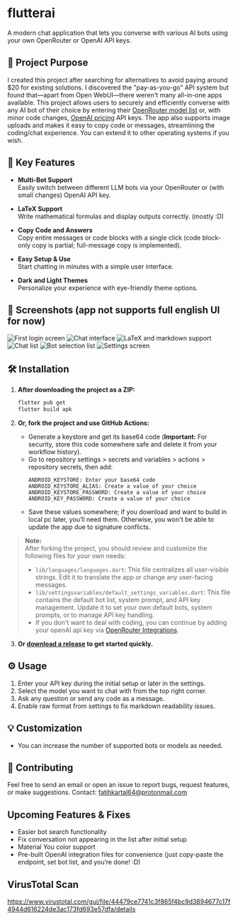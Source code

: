 # flutterai

A modern chat application that lets you converse with various AI bots using your own OpenRouter or OpenAI API keys.

## 🚀 Project Purpose

I created this project after searching for alternatives to avoid paying around $20 for existing solutions. I discovered the "pay-as-you-go" API system but found that—apart from Open WebUI—there weren't many all-in-one apps available. This project allows users to securely and efficiently converse with any AI bot of their choice by entering their [OpenRouter model list](https://openrouter.ai/models) or, with minor code changes, [OpenAI pricing](https://platform.openai.com/docs/pricing) API keys. The app also supports image uploads and makes it easy to copy code or messages, streamlining the coding/chat experience. You can extend it to other operating systems if you wish.

## 🎯 Key Features

- **Multi-Bot Support**  
  Easily switch between different LLM bots via your OpenRouter or (with small changes) OpenAI API key.

- **LaTeX Support**  
  Write mathematical formulas and display outputs correctly. (mostly :D)

- **Copy Code and Answers**  
  Copy entire messages or code blocks with a single click (code block-only copy is partial; full-message copy is implemented).

- **Easy Setup & Use**  
  Start chatting in minutes with a simple user interface.

- **Dark and Light Themes**  
  Personalize your experience with eye-friendly theme options.

## 📸 Screenshots (app not supports full english UI for now)
![First login screen](https://github.com/bruhmomentumtr/flutterai/blob/main/ss%20(1).jpg)
![Chat interface](https://github.com/bruhmomentumtr/flutterai/blob/main/ss%20(2).jpg)
![LaTeX and markdown support](https://github.com/bruhmomentumtr/flutterai/blob/main/ss%20(3).jpg)
![Chat list](https://github.com/bruhmomentumtr/flutterai/blob/main/ss%20(4).jpg)
![Bot selection list](https://github.com/bruhmomentumtr/flutterai/blob/main/ss%20(6).jpg)
![Settings screen](https://github.com/bruhmomentumtr/flutterai/blob/main/ss%20(5).jpg)

## 🛠️ Installation

1. **After downloading the project as a ZIP:**
   ```bash
   flutter pub get
   flutter build apk
   ```

2. **Or, fork the project and use GitHub Actions:**
   - Generate a keystore and get its base64 code (**Important:** For security, store this code somewhere safe and delete it from your workflow history).
   - Go to repository settings > secrets and variables > actions > repository secrets, then add:
     ```
     ANDROID_KEYSTORE: Enter your base64 code
     ANDROID_KEYSTORE_ALIAS: Create a value of your choice
     ANDROID_KEYSTORE_PASSWORD: Create a value of your choice
     ANDROID_KEY_PASSWORD: Create a value of your choice
     ```
   - Save these values somewhere; if you download and want to build in local pc later, you’ll need them. Otherwise, you won't be able to update the app due to signature conflicts.

  > **Note:**  
  > After forking the project, you should review and customize the following files for your own needs:
  > - `lib/languages/languages.dart`: This file centralizes all user-visible strings. Edit it to translate the app or change any user-facing messages.
  > - `lib/settingsvariables/default_settings_variables.dart`: This file contains the default bot list, system prompt, and API key management. Update it to set your own default bots, system prompts, or to manage API key handling.
  > - If you don't want to deal with coding, you can continue by adding your openAI api key via [OpenRouter Integrations](https://openrouter.ai/settings/integrations).

3. **Or [download a release](https://github.com/bruhmomentumtr/flutterai/releases) to get started quickly.**

## ⚙️ Usage

1. Enter your API key during the initial setup or later in the settings.
2. Select the model you want to chat with from the top right corner.
3. Ask any question or send any code as a message.
4. Enable raw format from settings to fix markdown readability issues.

## 💡 Customization

- You can increase the number of supported bots or models as needed.

## 🤝 Contributing

Feel free to send an email or open an issue to report bugs, request features, or make suggestions.
Contact: fatihkartal64@protonmail.com

## Upcoming Features & Fixes

- Easier bot search functionality
- Fix conversation not appearing in the list after initial setup
- Material You color support
- Pre-built OpenAI integration files for convenience (just copy-paste the endpoint, set bot list, and you’re done! :D)

## VirusTotal Scan

https://www.virustotal.com/gui/file/44479ce7741c3f865f4bc9d3894677c17f4944d616224de3ac173fd693e57dfa/details